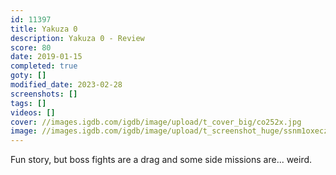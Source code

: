```yaml
---
id: 11397
title: Yakuza 0
description: Yakuza 0 - Review
score: 80
date: 2019-01-15
completed: true
goty: []
modified_date: 2023-02-28
screenshots: []
tags: []
videos: []
cover: //images.igdb.com/igdb/image/upload/t_cover_big/co252x.jpg
image: //images.igdb.com/igdb/image/upload/t_screenshot_huge/ssnm1oxeczbjxfvpjzy9.jpg
---
```

Fun story, but boss fights are a drag and some side missions are... weird.